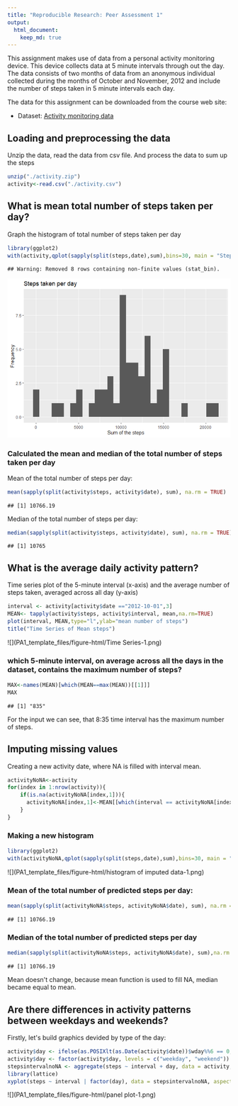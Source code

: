 ```yaml
---
title: "Reproducible Research: Peer Assessment 1"
output: 
  html_document:
    keep_md: true
---
```

This assignment makes use of data from a personal activity monitoring device. This device collects data at 5 minute intervals through out the day. The data consists of two months of data from an anonymous individual collected during the months of October and November, 2012 and include the number of steps taken in 5 minute intervals each day.

The data for this assignment can be downloaded from the course web site:

* Dataset: [Activity monitoring data](https://d396qusza40orc.cloudfront.net/repdata%2Fdata%2Factivity.zip)

## Loading and preprocessing the data

Unzip the data, read the data from csv file. And process the data to sum up the steps


```r
unzip("./activity.zip")
activity<-read.csv("./activity.csv")
```


## What is mean total number of steps taken per day?

Graph the histogram of total number of steps taken per day


```r
library(ggplot2)
with(activity,qplot(sapply(split(steps,date),sum),bins=30, main = "Steps taken per day", xlab="Sum of the steps",ylab="Frequency"))
```

```
## Warning: Removed 8 rows containing non-finite values (stat_bin).
```

![](PA1_template_files/figure-html/histogram-1.png)<!-- -->

### Calculated the mean and median of the total number of steps taken per day

Mean of the total number of steps per day:


```r
mean(sapply(split(activity$steps, activity$date), sum), na.rm = TRUE)
```

```
## [1] 10766.19
```

Median of the total number of steps per day:

```r
median(sapply(split(activity$steps, activity$date), sum), na.rm = TRUE)
```

```
## [1] 10765
```

## What is the average daily activity pattern?
Time series plot of the 5-minute interval (x-axis) and the average number of steps taken, averaged across all day (y-axis)


```r
interval <- activity[activity$date =="2012-10-01",3]
MEAN<- tapply(activity$steps, activity$interval, mean,na.rm=TRUE)
plot(interval, MEAN,type="l",ylab="mean number of steps")
title("Time Series of Mean steps")
```

![](PA1_template_files/figure-html/Time Series-1.png)<!-- -->

### which 5-minute interval, on average across all the days in the dataset, contains the maximum number of steps?


```r
MAX<-names(MEAN)[which(MEAN==max(MEAN))[[1]]]
MAX
```

```
## [1] "835"
```
For the input we can see, that 8:35 time interval has the maximum number of steps.

## Imputing missing values

Creating a new activity date, where NA is filled with interval mean.

```r
activityNoNA<-activity
for(index in 1:nrow(activity)){
    if(is.na(activityNoNA[index,1])){
      activityNoNA[index,1]<-MEAN[[which(interval == activityNoNA[index,3])]]
    }
}
```

### Making a new histogram


```r
library(ggplot2)
with(activityNoNA,qplot(sapply(split(steps,date),sum),bins=30, main = "Steps taken per day", xlab="Sum of the steps",ylab="Frequency"))
```

![](PA1_template_files/figure-html/histogram of imputed data-1.png)<!-- -->

### Mean of the total number of predicted steps per day:

```r
mean(sapply(split(activityNoNA$steps, activityNoNA$date), sum), na.rm = TRUE)
```

```
## [1] 10766.19
```

### Median of the total number of predicted steps per day 


```r
median(sapply(split(activityNoNA$steps, activityNoNA$date), sum),na.rm = TRUE)
```

```
## [1] 10766.19
```

Mean doesn't change, because mean function is used to fill NA, median became equal to mean.

## Are there differences in activity patterns between weekdays and weekends?

Firstly, let's build graphics devided by type of the day:


```r
activity$day <- ifelse(as.POSIXlt(as.Date(activity$date))$wday%%6 == 0, "weekend", "weekday")
activity$day <- factor(activity$day, levels = c("weekday", "weekend"))
stepsintervalnoNA <- aggregate(steps ~ interval + day, data = activity, mean)
library(lattice)
xyplot(steps ~ interval | factor(day), data = stepsintervalnoNA, aspect = 1/2, type = "l", xlab = "5-minute interval", ylab = "Average number of steps taken", main = "Average number of steps taken across all days")
```

![](PA1_template_files/figure-html/panel plot-1.png)<!-- -->
